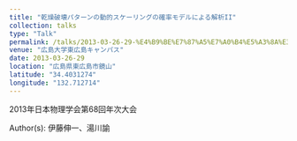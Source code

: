 ```yaml
---
title: "乾燥破壊パターンの動的スケーリングの確率モデルによる解析II"
collection: talks
type: "Talk"
permalink: /talks/2013-03-26-29-%E4%B9%BE%E7%87%A5%E7%A0%B4%E5%A3%8A%E3%83%91%E3%82%BF%E3%83%BC%E3%83%B3%E3%81%AE%E5%8B%95%E7%9A%84%E3%82%B9%E3%82%B1%E3%83%BC%E3%83%AA%E3%83%B3%E3%82%B0%E3%81%AE%E7%A2%BA%E7%8E%87
venue: "広島大学東広島キャンパス"
date: 2013-03-26-29
location: "広島県東広島市鏡山"
latitude: "34.4031274"
longitude: "132.712714"
---
```


2013年日本物理学会第68回年次大会

Author(s): 伊藤伸一、湯川諭
